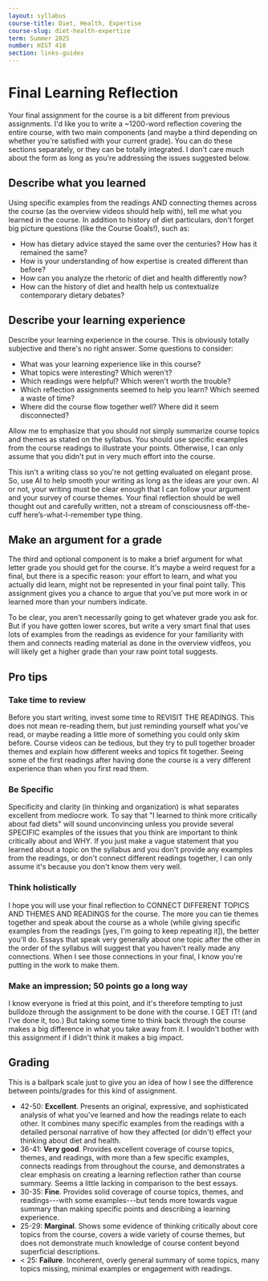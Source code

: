 ```yaml
---
layout: syllabus
course-title: Diet, Health, Expertise
course-slug: diet-health-expertise
term: Summer 2025
number: HIST 410
section: links-guides
---
```


# Final Learning Reflection
Your final assignment for the course is a bit different from previous assignments. I'd like you to write a ~1200-word reflection covering the entire course, with two main components (and maybe a third depending on whether you're satisfied with your current grade). You can do these sections separately, or they can be totally integrated. I don't care much about the form as long as you're addressing the issues suggested below.

## Describe what you learned
Using specific examples from the readings AND connecting themes across the course (as the overview videos should help with), tell me what you learned in the course. In addition to history of diet particulars, don't forget big picture questions (like the Course Goals!), such as:
- How has dietary advice stayed the same over the centuries? How has it remained the same?
- How is your understanding of how expertise is created different than before? 
- How can you analyze the rhetoric of diet and health differently now? 
- How can the history of diet and health help us contextualize contemporary dietary debates?

## Describe your learning experience
Describe your learning experience in the course. This is obviously totally subjective and there's no right answer. Some questions to consider:
- What was your learning experience like in this course?
- What topics were interesting? Which weren't?
- Which readings were helpful? Which weren't worth the trouble?
- Which reflection assignments seemed to help you learn? Which seemed a waste of time?
- Where did the course flow together well? Where did it seem disconnected?

Allow me to emphasize that you should not simply summarize course topics and themes as stated on the syllabus. You should use specific examples from the course readings to illustrate your points. Otherwise, I can only assume that you didn't put in very much effort into the course.

This isn't a writing class so you're not getting evaluated on elegant prose. So, use AI to help smooth your writing as long as the ideas are your own. AI or not, your writing must be clear enough that I can follow your argument and your survey of course themes. Your final reflection should be well thought out and carefully written, not a stream of consciousness off-the-cuff here’s-what-I-remember type thing. 

## Make an argument for a grade
The third and optional component is to make a brief argument for what letter grade you should get for the course. It's maybe a weird request for a final, but there is a specific reason: your effort to learn, and what you actually did learn, might not be represented in your final point tally. This assignment gives you a chance to argue that you've put more work in or learned more than your numbers indicate.

To be clear, you aren't necessarily going to get whatever grade you ask for. But if you have gotten lower scores, but write a very smart final that uses lots of examples from the readings as evidence for your familiarity with them and connects reading material as done in the overview vidfeos, you will likely get a higher grade than your raw point total suggests.



## Pro tips

### Take time to review
Before you start writing, invest some time to REVISIT THE READINGS. This does not mean re-reading them, but just reminding yourself what you've read, or maybe reading a little more of something you could only skim before. Course videos can be tedious, but they try to pull together broader themes and explain how different weeks and topics fit together. Seeing some of the first readings after having done the course is a very different experience than when you first read them.


### Be Specific
Specificity and clarity (in thinking and organization) is what separates excellent from mediocre work. To say that "I learned to think more critically about fad diets" will sound unconvincing unless you provide several SPECIFIC examples of the issues that you think are important to think critically about and WHY. If you just make a vague statement that you learned about a topic on the syllabus and you don't provide any examples from the readings, or don't connect different readings together, I can only assume it's because you don't know them very well.


### Think holistically
I hope you will use your final reflection to CONNECT DIFFERENT TOPICS AND THEMES AND READINGS for the course. The more you can tie themes together and speak about the course as a whole (while giving specific examples from the readings [yes, I'm going to keep repeating it]), the better you'll do. Essays that speak very generally about one topic after the other in the order of the syllabus will suggest that you haven't really made any connections. When I see those connections in your final, I know you're putting in the work to make them.


### Make an impression; 50 points go a long way
I know everyone is fried at this point, and it's therefore tempting to just bulldoze through the assignment to be done with the course. I GET IT! (and I've done it, too.) But taking some time to think back through the course makes a big difference in what you take away from it. I wouldn't bother with this assignment if I didn't think it makes a big impact.


## Grading
This is a ballpark scale just to give you an idea of how I see the difference between points/grades for this kind of assignment.

- 42-50: **Excellent**. Presents an original, expressive, and sophisticated analysis of what you've learned and how the readings relate to each other. It combines many specific examples from the readings with a detailed personal narrative of how they affected (or didn't) effect your thinking about diet and health.
- 36-41: **Very good**. Provides excellent coverage of course topics, themes, and readings, with more than a few specific examples, connects readings from throughout the course, and demonstrates a clear emphasis on creating a learning reflection rather than course summary. Seems a little lacking in comparison to the best essays.
- 30-35: **Fine**. Provides solid coverage of course topics, themes, and readings---with some examples---but tends more towards vague summary than making specific points and describing a learning experience.
- 25-29: **Marginal**. Shows some evidence of thinking critically about core topics from the course, covers a wide variety of course themes, but does not demonstrate much knowledge of course content beyond superficial descriptions.
- < 25: **Failure**. Incoherent, overly general summary of some topics, many topics missing, minimal examples or engagement with readings.